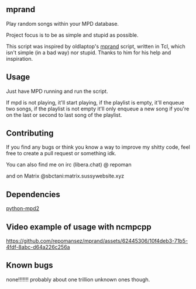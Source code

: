 ## mprand
Play random songs within your MPD database. 

Project focus is to be as simple and stupid as possible.

This script was inspired by oldlaptop's [mprand](https://github.com/oldlaptop/mprand) script, written in Tcl, which isn't simple (in a bad way) nor stupid. Thanks to him for his help and inspiration.
## Usage
Just have MPD running and run the script.

If mpd is not playing, it'll start playing, if the playlist is empty, it'll enqueue two songs, if the playlist is not empty it'll only enqueue a new song if you're on the last or second to last song of the playlist.

## Contributing
If you find any bugs or think you know a way to improve my shitty code, feel free to create a pull request or something idk.

You can also find me on irc (libera.chat) @ repoman

and on Matrix @sbctani:matrix.sussywebsite.xyz

## Dependencies
[python-mpd2](https://github.com/Mic92/python-mpd2)

## Video example of usage with ncmpcpp
https://github.com/repomansez/mprand/assets/62445306/10f4deb3-71b5-4fdf-8abc-d64a226c256a

## Known bugs
none!!!!!!! probably about one trillion unknown ones though.
